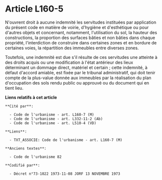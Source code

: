 # Article L160-5

N'ouvrent droit à aucune indemnité les servitudes instituées par application du présent code en matière de voirie, d'hygiène
et d'esthétique ou pour d'autres objets et concernant, notamment, l'utilisation du sol, la hauteur des constructions, la
proportion des surfaces bâties et non bâties dans chaque propriété, l'interdiction de construire dans certaines zones et en
bordure de certaines voies, la répartition des immeubles entre diverses zones.

Toutefois, une indemnité est due s'il résulte de ces servitudes une atteinte à des droits acquis ou une modification à l'état
antérieur des lieux déterminant un dommage direct, matériel et certain ; cette indemnité, à défaut d'accord amiable, est
fixée par le tribunal administratif, qui doit tenir compte de la plus-value donnée aux immeubles par la réalisation du plan
d'occupation des sols rendu public ou approuvé ou du document qui en tient lieu.

**Liens relatifs à cet article**

	**Cité par**:

	  - Code de l'urbanisme - art. L160-7 (M)
	  - Code de l'urbanisme - art. L332-11-2 (Ab)
	  - Code de l'urbanisme - art. L510-4 (VD)

	**Liens**:

	  - TXT_ASSOCIE: Code de l'urbanisme - art. L160-7 (M)

	**Anciens textes**:

	  - Code de l'urbanisme 82

	**Codifié par**:

	  - Décret n°73-1022 1973-11-08 JORF 13 NOVEMBRE 1973
